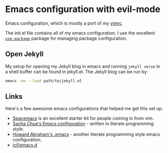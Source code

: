 
# Emacs configuration with evil-mode

Emacs configuration, which is mostly a port of my [vimrc](https://github.com/nithinbekal/dotfiles/blob/master/vimrc).

The init.el file contains all of my emacs configuration.
I use the excellent
[`use-package`](https://github.com/jwiegley/use-package)
package for managing package configuration.

## Open Jekyll

My setup for opening my Jekyll blog in emacs
and running `jekyll serve` in a shell buffer
can be found in jekyll.el.
The Jekyll blog can be run by:

```bash
emacs -nw --load path/to/jekyll.el
```

## Links

Here's a few awesome emacs configurations that helped me get this set up.

- [Spacemacs](https://github.com/syl20bnr/spacemacs) is an excellent starter kit for people coming in from vim.
- [Sacha Chua's Emacs configuration](http://pages.sachachua.com/.emacs.d/Sacha.html) - written in literate programming style.
- [Howard Abraham's .emacs](https://github.com/howardabrams/dot-files/blob/master/emacs.org) - another literate programming style emacs configuration.
- [jcf/emacs.d](https://github.com/jcf/emacs.d)


